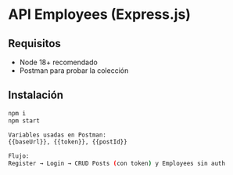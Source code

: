 # API Employees (Express.js)

## Requisitos
- Node 18+ recomendado
- Postman para probar la colección

## Instalación
```bash
npm i
npm start

Variables usadas en Postman: 
{{baseUrl}}, {{token}}, {{postId}}

Flujo:
Register → Login → CRUD Posts (con token) y Employees sin auth
